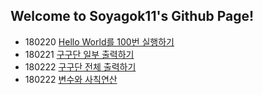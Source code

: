 ﻿## Welcome to Soyagok11's Github Page!


 * 180220 [Hello World를 100번 실행하기](Tasks/180220)
 * 180221 [구구단 일부 출력하기](Tasks/180221)
 * 180222 [구구단 전체 출력하기](Tasks/180222)
 * 180222 [변수와 사칙연산](Tasks/180222_2)